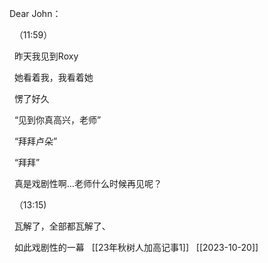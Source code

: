 Dear John：

  （11:59）

  昨天我见到Roxy

  她看着我，我看着她

  愣了好久

  “见到你真高兴，老师”

  “拜拜卢朵”

  “拜拜”

  真是戏剧性啊…老师什么时候再见呢？
  

  （13:15)

  瓦解了，全部都瓦解了、

  如此戏剧性的一幕
  [[23年秋树人加高记事1]]
  [[2023-10-20]]